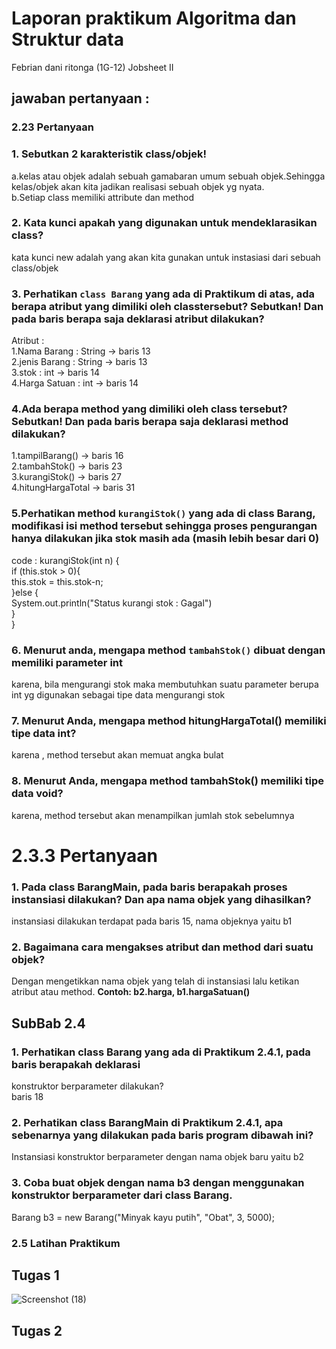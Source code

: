 # Laporan praktikum Algoritma dan Struktur data
Febrian dani ritonga (1G-12)
Jobsheet II
## jawaban pertanyaan :
### 2.23 Pertanyaan 
### 1. Sebutkan 2 karakteristik class/objek!</br>
a.kelas atau objek adalah sebuah gamabaran umum sebuah objek.Sehingga kelas/objek akan kita jadikan realisasi sebuah objek yg nyata.</br>
b.Setiap class memiliki attribute dan method</br>
### 2. Kata kunci apakah yang digunakan untuk mendeklarasikan class?</br>
kata kunci new adalah yang akan kita gunakan untuk instasiasi dari sebuah class/objek</br>
### 3. Perhatikan ```class Barang``` yang ada di Praktikum di atas, ada berapa atribut yang dimiliki oleh classtersebut? Sebutkan! Dan pada baris berapa saja deklarasi atribut dilakukan?</br>
Atribut : </br>
 1.Nama Barang  : String -> baris 13</br>
 2.jenis Barang : String -> baris 13</br>
 3.stok         : int    -> baris 14</br>
 4.Harga Satuan : int    -> baris 14</br>
 ### 4.Ada berapa method yang dimiliki oleh class tersebut? Sebutkan! Dan pada baris berapa saja deklarasi method dilakukan?</br>
 1.tampilBarang()    -> baris 16</br>
 2.tambahStok()      -> baris 23</br>
 3.kurangiStok()     -> baris 27</br>
 4.hitungHargaTotal  -> baris 31</br>
 ### 5.Perhatikan method ```kurangiStok()``` yang ada di class Barang, modifikasi isi method tersebut sehingga proses pengurangan hanya dilakukan jika stok masih ada (masih lebih besar dari 0)
code : 
kurangiStok(int n) {</br>
if (this.stok > 0){</br>
this.stok = this.stok-n;</br>
}else {</br>
System.out.println("Status kurangi stok : Gagal")</br>
}</br>
}</br>

### 6. Menurut anda, mengapa method ```tambahStok()``` dibuat dengan memiliki parameter int 
karena, bila mengurangi stok maka membutuhkan suatu parameter berupa int yg digunakan sebagai tipe data mengurangi stok
### 7. Menurut Anda, mengapa method hitungHargaTotal() memiliki tipe data int?
karena , method tersebut akan memuat angka bulat 
### 8. Menurut Anda, mengapa method tambahStok() memiliki tipe data void?
karena, method tersebut akan menampilkan jumlah stok sebelumnya 

# 2.3.3 Pertanyaan
### 1. Pada class BarangMain, pada baris berapakah proses instansiasi dilakukan? Dan apa nama objek yang dihasilkan?
instansiasi dilakukan terdapat pada baris 15, nama objeknya yaitu b1 
### 2. Bagaimana cara mengakses atribut dan method dari suatu objek?
Dengan mengetikkan nama objek yang telah di instansiasi lalu ketikan atribut atau method. 
     **Contoh: b2.harga, b1.hargaSatuan()**</br>
## **SubBab 2.4**  
### 1. Perhatikan class Barang yang ada di Praktikum 2.4.1, pada baris berapakah deklarasi 
konstruktor berparameter dilakukan?  
baris 18 
### 2. Perhatikan class BarangMain di Praktikum 2.4.1, apa sebenarnya yang dilakukan pada baris program dibawah ini?  
Instansiasi konstruktor berparameter dengan nama objek baru yaitu b2 
### 3. Coba buat objek dengan nama b3 dengan menggunakan konstruktor berparameter dari class Barang.  
Barang b3 = new Barang("Minyak kayu putih", "Obat", 3, 5000);

### 2.5 Latihan Praktikum
## Tugas 1
![Screenshot (18)](https://user-images.githubusercontent.com/87335182/156424085-e640f89d-7187-4d0b-9abc-1b1bdc9f5c20.png)
## Tugas 2



 
 
 
 

